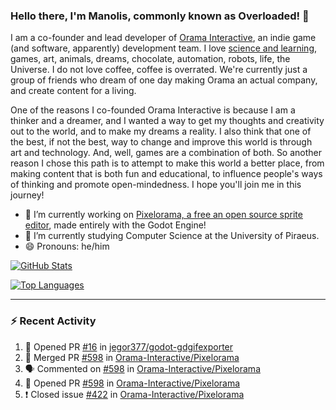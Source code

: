 ### Hello there, I'm Manolis, commonly known as Overloaded! 👋
I am a co-founder and lead developer of [Orama Interactive](https://www.orama-interactive.com/), an indie game (and software, apparently) development team. I love [science and learning](https://github.com/OverloadedOrama/KnowledgeBase), games, art, animals, dreams, chocolate, automation, robots, life, the Universe. I do not love coffee, coffee is overrated. We're currently just a group of friends who dream of one day making Orama an actual company, and create content for a living.

One of the reasons I co-founded Orama Interactive is because I am a thinker and a dreamer, and I wanted a way to get my thoughts and creativity out to the world, and to make my dreams a reality. I also think that one of the best, if not the best, way to change and improve this world is through art and technology. And, well, games are a combination of both. So another reason I chose this path is to attempt to make this world a better place, from making content that is both fun and educational, to influence people's ways of thinking and promote open-mindedness. I hope you'll join me in this journey!

- 🔭 I’m currently working on [Pixelorama, a free an open source sprite editor](https://github.com/Orama-Interactive/Pixelorama), made entirely with the Godot Engine!
- 🌱 I’m currently studying Computer Science at the University of Piraeus.
- 😄 Pronouns: he/him

[![GitHub Stats](https://github-readme-stats.vercel.app/api/?username=OverloadedOrama&show_icons=true&theme=merko)](https://github.com/anuraghazra/github-readme-stats)

[![Top Languages](https://github-readme-stats.vercel.app/api/top-langs/?username=OverloadedOrama&layout=compact&theme=merko)](https://github.com/anuraghazra/github-readme-stats)

---

### :zap: Recent Activity

<!--START_SECTION:activity-->
1. 💪 Opened PR [#16](https://github.com/jegor377/godot-gdgifexporter/pull/16) in [jegor377/godot-gdgifexporter](https://github.com/jegor377/godot-gdgifexporter)
2. 🎉 Merged PR [#598](https://github.com/Orama-Interactive/Pixelorama/pull/598) in [Orama-Interactive/Pixelorama](https://github.com/Orama-Interactive/Pixelorama)
3. 🗣 Commented on [#598](https://github.com/Orama-Interactive/Pixelorama/issues/598) in [Orama-Interactive/Pixelorama](https://github.com/Orama-Interactive/Pixelorama)
4. 💪 Opened PR [#598](https://github.com/Orama-Interactive/Pixelorama/pull/598) in [Orama-Interactive/Pixelorama](https://github.com/Orama-Interactive/Pixelorama)
5. ❗️ Closed issue [#422](https://github.com/Orama-Interactive/Pixelorama/issues/422) in [Orama-Interactive/Pixelorama](https://github.com/Orama-Interactive/Pixelorama)
<!--END_SECTION:activity-->

<!--
**OverloadedOrama/OverloadedOrama** is a ✨ _special_ ✨ repository because its `README.md` (this file) appears on your GitHub profile.

Here are some ideas to get you started:

- 👯 I’m looking to collaborate on ...
- 🤔 I’m looking for help with ...
- 💬 Ask me about ...
- 📫 How to reach me: ...
- ⚡ Fun fact: ...
-->
